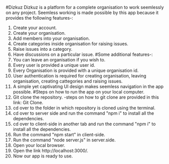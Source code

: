 #Dizkuz
Dizkuz is a platform for a complete organisation to work seemlessly on any project. Seemless working is made possible by this app because it provides the following features-:

1. Create your account.
2. Create your organisation.
3. Add members into your organisation.
4. Create categories inside organisation for raising issues.
5. Raise issues into a category.
6. Have discussions on a particular issue.
#Some additional features-:
1. You can leave an organisation if you wish to.
2. Every user is provided a unique user id.
3. Every Organisation is provided with a unique organisation id.
4. User authentication is required for creating organisation, leaving organisation, creating 
   cattegories and raising issues.
5. A simple yet captivating UI design makes seemless navigation in the app possible.
#Steps on how to run the app on your local computer.
1. Git clone the repository. -steps on how to git clone are provided in this link: Git Clone.
2. cd over to the folder in which repository is cloned using the terminal.
3. cd over to server side and run the command "npm i" to install all the dependencies.
4. cd over to client-side in another tab and run the command "npm i" to install all the 
   dependencies.
5. Run the command "npm start" in client-side.
6. Run the command "node server.js" in server.side.
7. Open your local browser.
8. Open the link http://localhost:3000/.
9. Now our app is ready to use.
